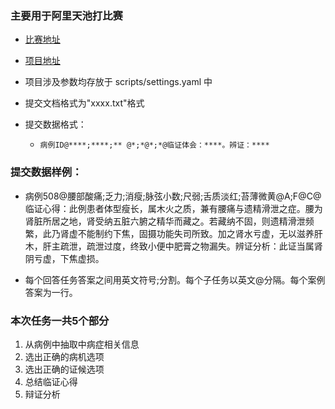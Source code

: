 ### 主要用于阿里天池打比赛
- [比赛地址](https://tianchi.aliyun.com/competition/entrance/532222/rankingList)
- [项目地址](https://github.com/h563k/alitianchi)

- 项目涉及参数均存放于 scripts/settings.yaml 中

- 提交文档格式为"xxxx.txt"格式

- 提交数据格式：

  - ```病例ID@****;****;** @*;*@*;*@临证体会：****。辨证：****```

### 提交数据样例：

- 病例508@腰部酸痛;乏力;消瘦;脉弦小数;尺弱;舌质淡红;苔薄微黄@A;F@C@临证心得：此例患者体型瘦长，属木火之质，兼有腰痛与遗精滑泄之症。腰为肾脏所居之地，肾受纳五脏六腑之精华而藏之。若藏纳不固，则遗精滑泄频繁，此乃肾虚不能制约下焦，固摄功能失司所致。加之肾水亏虚，无以滋养肝木，肝主疏泄，疏泄过度，终致小便中肥膏之物漏失。辨证分析：此证当属肾阴亏虚，下焦虚损。

- 每个回答任务答案之间用英文符号;分割。每个子任务以英文@分隔。每个案例答案为一行。

### 本次任务一共5个部分
1. 从病例中抽取中病症相关信息
2. 选出正确的病机选项
3. 选出正确的证候选项
4. 总结临证心得
5. 辩证分析